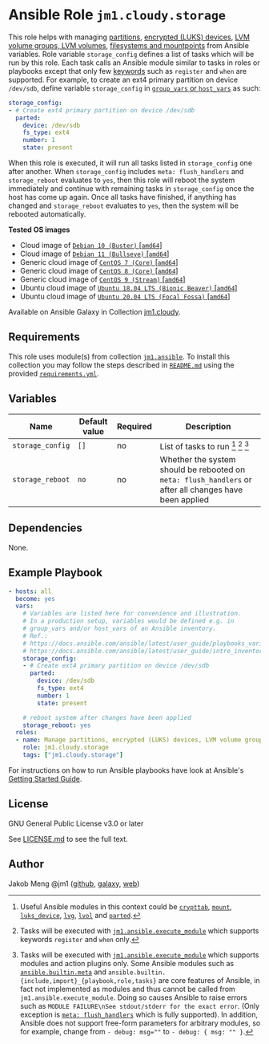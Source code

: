 # Ansible Role `jm1.cloudy.storage`

This role helps with managing [partitions][redhat-filesystem], [encrypted (LUKS) devices][redhat-luks], [LVM volume
groups, LVM volumes][redhat-lvm], [filesystems and mountpoints][redhat-filesystem] from Ansible variables. Role variable
`storage_config` defines a list of tasks which will be run by this role. Each task calls an Ansible module similar to
tasks in roles or playbooks except that only few [keywords][playbooks-keywords] such as `register` and `when` are
supported. For example, to create an ext4 primary partition on device `/dev/sdb`, define variable `storage_config` in
[`group_vars` or `host_vars`][ansible-inventory] as such:

```yml
storage_config:
- # Create ext4 primary partition on device /dev/sdb
  parted:
    device: /dev/sdb
    fs_type: ext4
    number: 1
    state: present
```

When this role is executed, it will run all tasks listed in `storage_config` one after another. When `storage_config`
includes `meta: flush_handlers` and `storage_reboot` evaluates to `yes`, then this role will reboot the system
immediately and continue with remaining tasks in `storage_config` once the host has come up again. Once all tasks have
finished, if anything has changed and `storage_reboot` evaluates to `yes`, then the system will be rebooted
automatically.

[ansible-inventory]: https://docs.ansible.com/ansible/latest/user_guide/intro_inventory.html
[playbooks-keywords]: https://docs.ansible.com/ansible/latest/reference_appendices/playbooks_keywords.html
[redhat-filesystem]: https://access.redhat.com/documentation/en-us/red_hat_enterprise_linux/8/html-single/managing_file_systems/index
[redhat-luks]: https://access.redhat.com/documentation/en-us/red_hat_enterprise_linux/8/html/security_hardening/encrypting-block-devices-using-luks_security-hardening
[redhat-lvm]: https://access.redhat.com/documentation/en-us/red_hat_enterprise_linux/8/html-single/configuring_and_managing_logical_volumes/index

**Tested OS images**
- Cloud image of [`Debian 10 (Buster)` \[`amd64`\]](https://cdimage.debian.org/cdimage/openstack/current/)
- Cloud image of [`Debian 11 (Bullseye)` \[`amd64`\]](https://cdimage.debian.org/images/cloud/bullseye/latest/)
- Generic cloud image of [`CentOS 7 (Core)` \[`amd64`\]](https://cloud.centos.org/centos/7/images/)
- Generic cloud image of [`CentOS 8 (Core)` \[`amd64`\]](https://cloud.centos.org/centos/8/x86_64/images/)
- Generic cloud image of [`CentOS 9 (Stream)` \[`amd64`\]](https://cloud.centos.org/centos/9-stream/x86_64/images/)
- Ubuntu cloud image of [`Ubuntu 18.04 LTS (Bionic Beaver)` \[`amd64`\]](https://cloud-images.ubuntu.com/bionic/current/)
- Ubuntu cloud image of [`Ubuntu 20.04 LTS (Focal Fossa)` \[`amd64`\]](https://cloud-images.ubuntu.com/focal/)

Available on Ansible Galaxy in Collection [jm1.cloudy](https://galaxy.ansible.com/jm1/cloudy).

## Requirements

This role uses module(s) from collection [`jm1.ansible`][galaxy-jm1-ansible]. To install this collection you may follow
the steps described in [`README.md`][jm1-cloudy-readme] using the provided [`requirements.yml`][
jm1-cloudy-requirements].

[galaxy-jm1-ansible]: https://galaxy.ansible.com/jm1/ansible
[jm1-cloudy-readme]: ../../README.md
[jm1-cloudy-requirements]: ../../requirements.yml

## Variables

| Name             | Default value | Required | Description |
| ---------------- | ------------- | -------- | ----------- |
| `storage_config` | `[]`          | no       | List of tasks to run [^example-modules] [^supported-keywords] [^supported-modules] |
| `storage_reboot` | `no`          | no       | Whether the system should be rebooted on `meta: flush_handlers` or after all changes have been applied |

[^supported-modules]: Tasks will be executed with [`jm1.ansible.execute_module`][jm1-ansible-execute-module] which
supports modules and action plugins only. Some Ansible modules such as [`ansible.builtin.meta`][ansible-builtin-meta]
and `ansible.builtin.{include,import}_{playbook,role,tasks}` are core features of Ansible, in fact not implemented as
modules and thus cannot be called from `jm1.ansible.execute_module`. Doing so causes Ansible to raise errors such as
`MODULE FAILURE\nSee stdout/stderr for the exact error`. (Only exception is [`meta: flush_handlers`][
ansible-builtin-meta] which is fully supported). In addition, Ansible does not support free-form parameters for arbitrary
modules, so for example, change from `- debug: msg=""` to `- debug: { msg: "" }`.

[^supported-keywords]: Tasks will be executed with [`jm1.ansible.execute_module`][jm1-ansible-execute-module] which
supports keywords `register` and `when` only.

[^example-modules]: Useful Ansible modules in this context could be [`crypttab`][community-general-crypttab], [`mount`][
ansible-posix-mount], [`luks_device`][community-crypto-luks-device], [`lvg`][community-general-lvg], [`lvol`][
community-general-lvol] and [`parted`][community-general-parted].

[ansible-builtin-meta]: https://docs.ansible.com/ansible/latest/collections/ansible/builtin/meta_module.html
[ansible-posix-mount]: https://docs.ansible.com/ansible/latest/collections/ansible/posix/mount_module.html
[community-crypto-luks-device]: https://docs.ansible.com/ansible/latest/collections/community/crypto/luks_device_module.html
[community-general-crypttab]: https://docs.ansible.com/ansible/latest/collections/community/general/crypttab_module.html
[community-general-lvg]: https://docs.ansible.com/ansible/latest/collections/community/general/lvg_module.html
[community-general-lvol]: https://docs.ansible.com/ansible/latest/collections/community/general/lvol_module.html
[community-general-parted]: https://docs.ansible.com/ansible/latest/collections/community/general/parted_module.html
[jm1-ansible-execute-module]: https://github.com/JM1/ansible-collection-jm1-ansible/blob/master/plugins/modules/execute_module.py

## Dependencies

None.

## Example Playbook

```yml
- hosts: all
  become: yes
  vars:
    # Variables are listed here for convenience and illustration.
    # In a production setup, variables would be defined e.g. in
    # group_vars and/or host_vars of an Ansible inventory.
    # Ref.:
    # https://docs.ansible.com/ansible/latest/user_guide/playbooks_variables.html
    # https://docs.ansible.com/ansible/latest/user_guide/intro_inventory.html
    storage_config:
    - # Create ext4 primary partition on device /dev/sdb
      parted:
        device: /dev/sdb
        fs_type: ext4
        number: 1
        state: present

    # reboot system after changes have been applied
    storage_reboot: yes
  roles:
  - name: Manage partitions, encrypted (LUKS) devices, LVM volume groups, LVM volumes, filesystems and mountpoints
    role: jm1.cloudy.storage
    tags: ["jm1.cloudy.storage"]
```

For instructions on how to run Ansible playbooks have look at Ansible's
[Getting Started Guide](https://docs.ansible.com/ansible/latest/network/getting_started/first_playbook.html).

## License

GNU General Public License v3.0 or later

See [LICENSE.md](../../LICENSE.md) to see the full text.

## Author

Jakob Meng
@jm1 ([github](https://github.com/jm1), [galaxy](https://galaxy.ansible.com/jm1), [web](http://www.jakobmeng.de))
